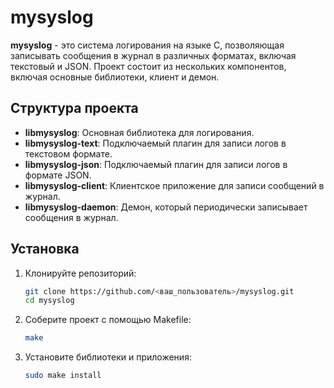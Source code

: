 # mysyslog

**mysyslog** - это система логирования на языке C, позволяющая записывать сообщения в журнал в различных форматах, включая текстовый и JSON. Проект состоит из нескольких компонентов, включая основные библиотеки, клиент и демон.

## Структура проекта

- **libmysyslog**: Основная библиотека для логирования.
- **libmysyslog-text**: Подключаемый плагин для записи логов в текстовом формате.
- **libmysyslog-json**: Подключаемый плагин для записи логов в формате JSON.
- **libmysyslog-client**: Клиентское приложение для записи сообщений в журнал.
- **libmysyslog-daemon**: Демон, который периодически записывает сообщения в журнал.

## Установка

1. Клонируйте репозиторий:
   ```bash
   git clone https://github.com/<ваш_пользователь>/mysyslog.git
   cd mysyslog

2. Соберите проект с помощью Makefile:
   ```bash
   make

3. Установите библиотеки и приложения:
   ```bash
   sudo make install

